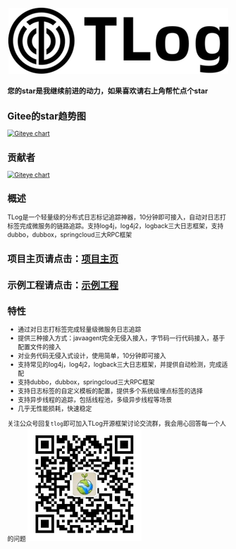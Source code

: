 <p align="center">
<a href="http://yomahub.com/tlog/">
    <img width="500" src="static/img/logo.png" alt="logo">
</a>
</p>

<h3>您的star是我继续前进的动力，如果喜欢请右上角帮忙点个star</h3>

## Gitee的star趋势图
[![Giteye chart](https://chart.giteye.net/gitee/bryan31/TLog/89TTFRNP.png)](https://giteye.net/chart/89TTFRNP)

## 贡献者
[![Giteye chart](https://chart.giteye.net/gitee/bryan31/TLog/UZA4EM66.png)](https://giteye.net/chart/UZA4EM66)

## 概述
TLog是一个轻量级的分布式日志标记追踪神器，10分钟即可接入，自动对日志打标签完成微服务的链路追踪。支持log4j，log4j2，logback三大日志框架，支持dubbo，dubbox，springcloud三大RPC框架

## 项目主页请点击：[项目主页](http://yomahub.com/tlog/)
## 示例工程请点击：[示例工程](https://gitee.com/bryan31/tlog-example)

## 特性
* 通过对日志打标签完成轻量级微服务日志追踪
* 提供三种接入方式：javaagent完全无侵入接入，字节码一行代码接入，基于配置文件的接入
* 对业务代码无侵入式设计，使用简单，10分钟即可接入
* 支持常见的log4j，log4j2，logback三大日志框架，并提供自动检测，完成适配
* 支持dubbo，dubbox，springcloud三大RPC框架
* 支持日志标签的自定义模板的配置，提供多个系统级埋点标签的选择
* 支持异步线程的追踪，包括线程池，多级异步线程等场景
* 几乎无性能损耗，快速稳定


关注公众号回复`tlog`即可加入TLog开源框架讨论交流群，我会用心回答每一个人的问题
![offIical-wx](static/img/offical-wx.jpg)
